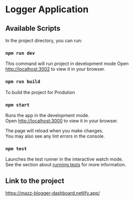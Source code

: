 # Logger Application

## Available Scripts

In the project directory, you can run:

### `npm run dev`
This command will run project in development mode
Open [http://localhost:3002](http://localhost:3002) to view it in your browser.

### `npm run build`
To build the project for Prodution

### `npm start`

Runs the app in the development mode.\
Open [http://localhost:3000](http://localhost:3000) to view it in your browser.

The page will reload when you make changes.\
You may also see any lint errors in the console.

### `npm test`

Launches the test runner in the interactive watch mode.\
See the section about [running tests](https://facebook.github.io/create-react-app/docs/running-tests) for more information.

## Link to the project
https://mazz-blogger-dashboard.netlify.app/
